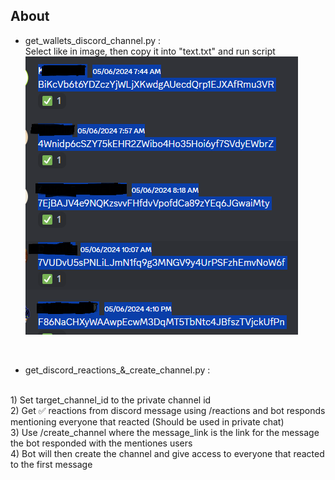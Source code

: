 ## About

- get_wallets_discord_channel.py :
  <br>
        Select like in image, then copy it into "text.txt" and run script
  <br>
        ![Selection](images/image1.png)
<br>

- get_discord_reactions_&_create_channel.py :
<br>
      1) Set target_channel_id to the private channel id
      <br>
      2) Get ✅ reactions from discord message using /reactions <message_link> and bot responds mentioning everyone that reacted (Should be used in private chat)
      <br>
      3) Use /create_channel <category_id> <Channel_name> <message_link> where the message_link is the link for the message the bot responded with the mentiones users
      <br>  
      4) Bot will then create the channel and give access to everyone that reacted to the first message
